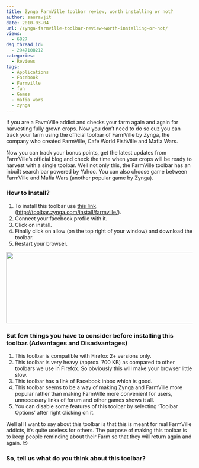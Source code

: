 ```yaml
---
title: Zynga FarmVille toolbar review, worth installing or not?
author: sauravjit
date: 2010-03-04
url: /zynga-farmville-toolbar-review-worth-installing-or-not/
views:
  - 6827
dsq_thread_id:
  - 2947108212
categories:
  - Reviews
tags:
  - Applications
  - Facebook
  - Farmville
  - fun
  - Games
  - mafia wars
  - zynga
---
```

If you are a FavmVille addict and checks your farm again and again for harvesting fully grown crops. Now you don&#8217;t need to do so cuz you can track your farm using the official toolbar of FarmVille by Zynga, the company who created FarmVille, Cafe World FishVille and Mafia Wars.

Now you can track your bonus points, get the latest updates from FarmVille&#8217;s official blog and check the time when your crops will be ready to harvest with a single toolbar. Well not only this, the FarmVille toolbar has an inbuilt search bar powered by Yahoo. You can also choose game between FarmVille and Mafia Wars (another popular game by Zynga).

### How to Install?

  1. To install this toolbar use <a href="http://toolbar.zynga.com/install/farmville/" onclick="_gaq.push(['_trackEvent', 'outbound-article', 'http://toolbar.zynga.com/install/farmville/', 'this link']);" target="_blank">this link</a>.(<a href="http://toolbar.zynga.com/install/farmville/" onclick="_gaq.push(['_trackEvent', 'outbound-article', 'http://toolbar.zynga.com/install/farmville/', 'http://toolbar.zynga.com/install/farmville/']);" target="_blank">http://toolbar.zynga.com/install/farmville/</a>).
  2. Connect your facebook profile with it.
  3. Click on install.
  4. Finally click on allow (on the top right of your window) and download the toolbar.
  5. Restart your browser.

[<img class="aligncenter size-large  wp-image-50642" src="http://cdn.devilsworkshop.org/files/2010/03/toolbar_sample_fv-Copy-600x193.png" alt="" width="600" height="193" />][1]

### But few things you have to consider before installing this toolbar.(Advantages and Disadvantages)

  1. This toolbar is compatible with Firefox 2+ versions only.
  2. This toolbar is very heavy (approx. 700 KB) as compared to other toolbars we use in Firefox. So obviously this will make your browser little slow.
  3. This toolbar has a link of Facebook inbox which is good.
  4. This toolbar seems to be a way of making Zynga and FarmVille more popular rather than making FarmVille more convenient for users, unnecessary links of forum and other games shows it all.
  5. You can disable some features of this toolbar by selecting &#8216;Toolbar Options&#8217; after right clicking on it.

Well all I want to say about this toolbar is that this is meant for real FarmVille addicts, it&#8217;s quite useless for others. The purpose of making this toolbar is to keep people reminding about their Farm so that they will return again and again. 😉

### So, tell us what do you think about this toolbar?

 [1]: http://cdn.devilsworkshop.org/files/2010/03/toolbar_sample_fv-Copy.png
